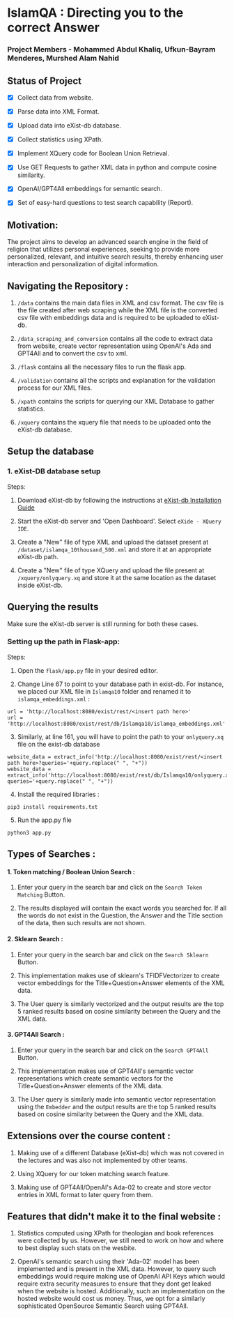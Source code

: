 # **IslamQA : Directing you to the correct Answer**

### **Project Members** - Mohammed Abdul Khaliq, Ufkun-Bayram Menderes, Murshed Alam Nahid

## Status of Project

- [x] Collect data from website.
   
- [x] Parse data into XML Format.
      
- [x] Upload data into eXist-db database.
      
- [x] Collect statistics using XPath.
      
- [x] Implement XQuery code for Boolean Union Retrieval.
      
- [x] Use GET Requests to gather XML data in python and compute cosine similarity.
      
- [x] OpenAI/GPT4All embeddings for semantic search.
      
- [x] Set of easy-hard questions to test search capability (Report).

## **Motivation**:
The project aims to develop an advanced search engine in the field of religion that utilizes personal experiences, seeking to provide more personalized, relevant, and intuitive search results, thereby enhancing user interaction and personalization of digital information.

## Navigating the Repository :

1. ```/data``` contains the main data files in XML and csv format. The csv file is the file created after web scraping while the XML file is the converted csv file with embeddings data and is required to be uploaded to eXist-db.

2. ```/data_scraping_and_conversion``` contains all the code to extract data from website, create vector representation using OpenAI's Ada and GPT4All and to convert the csv to xml.

3. ```/flask``` contains all the necessary files to run the flask app.

4. ```/validation``` contains all the scripts and explanation for the validation process for our XML files.

5. ```/xpath``` contains the scripts for querying our XML Database to gather statistics.

6. ```/xquery``` contains the xquery file that needs to be uploaded onto the eXist-db database. 

## Setup the database


### 1. eXist-DB database setup

Steps:

1. Download eXist-db by following the instructions at <a href='https://exist-db.org/exist/apps/doc/basic-installation'>eXist-db Installation Guide</a>

2. Start the eXist-db server and 'Open Dashboard'. Select ```eXide - XQuery IDE```.
   
3. Create a "New" file of type XML and upload the dataset present at ```/dataset/islamqa_10thousand_500.xml``` and store it at an appropriate eXist-db path.
   
4. Create a "New" file of type XQuery and upload the file present at ```/xquery/onlyquery.xq``` and store it at the same location as the dataset inside eXist-db.
   
## Querying the results
Make sure the eXist-db server is still running for both these cases.

### Setting up the path in Flask-app:

Steps: 

1. Open the ```flask/app.py``` file in your desired editor.

2. Change Line 67 to point to your database path in exist-db. For instance, we placed our XML file in ```Islamqa10``` folder and renamed it to ```islamqa_embeddings.xml``` :
```
url = 'http://localhost:8080/exist/rest/<insert path here>'
url = 'http://localhost:8080/exist/rest/db/Islamqa10/islamqa_embeddings.xml'
```

3. Similarly, at line 161, you will have to point the path to your ```onlyquery.xq``` file on the exist-db database
```
website_data = extract_info('http://localhost:8080/exist/rest/<insert path here>?queries='+query.replace(" ", "+")) 
website_data = extract_info('http://localhost:8080/exist/rest/db/Islamqa10/onlyquery.xq?queries='+query.replace(" ", "+")) 
```

4. Install the required libraries :
```
pip3 install requirements.txt
```

5. Run the app.py file
```
python3 app.py
```

## Types of Searches :

#### 1. Token matching / Boolean Union Search :

1. Enter your query in the search bar and click on the ```Search Token Matching``` Button.

2. The results displayed will contain the exact words you searched for. If all the words do not exist in the Question, the Answer and the Title section of the data, then such results are not shown.

#### 2. Sklearn Search :

1. Enter your query in the search bar and click on the ```Search Sklearn``` Button.

2. This implementation makes use of sklearn's TFIDFVectorizer to create vector embeddings for the Title+Question+Answer elements of the XML data.

3. The User query is similarly vectorized and the output results are the top 5 ranked results based on cosine similarity between the Query and the XML data.

#### 3. GPT4All Search :

1. Enter your query in the search bar and click on the ```Search GPT4All``` Button.

2. This implementation makes use of GPT4All's semantic vector representations which create semantic vectors for the Title+Question+Answer elements of the XML data.

3. The User query is similarly made into semantic vector representation using the ```Embedder``` and the output results are the top 5 ranked results based on cosine similarity between the Query and the XML data.

## Extensions over the course content :

1. Making use of a different Database (eXist-db) which was not covered in the lectures and was also not implemented by other teams.

2. Using XQuery for our token matching search feature.

3. Making use of GPT4All/OpenAI's Ada-02 to create and store vector entries in XML format to later query from them.


## Features that didn't make it to the final website :

1. Statistics computed using XPath for theologian and book references were collected by us. However, we still need to work on how and where to best display such stats on the wesbite.

2. OpenAI's semantic search using their 'Ada-02' model has been implemented and is present in the XML data. However, to query such embeddings would require making use of OpenAI API Keys which would require extra security measures to ensure that they dont get leaked when the website is hosted. Additionally, such an implementation on the hosted website would cost us money. Thus, we opt for a similarly sophisticated OpenSource Semantic Search using GPT4All.




